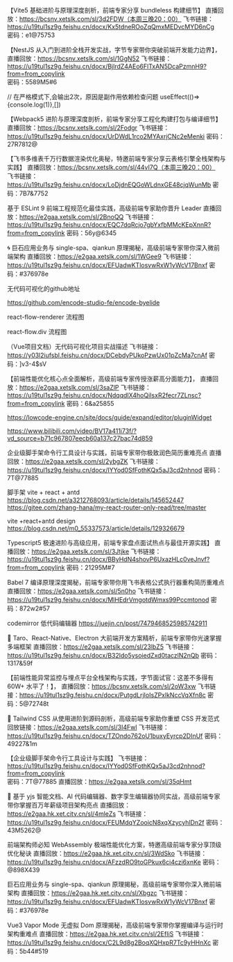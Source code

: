 【Vite5 基础进阶与原理深度剖析，前端专家分享 bundleless 构建细节】
直播回放：https://bcsnv.xetslk.com/sl/3d2FDW（本周三晚20：00）
飞书链接：https://u19tul1sz9g.feishu.cn/docx/Kx5tdneROoZqQmxMEDvcMYD6nCg   
密码：e1@75753


【NestJS 从入门到进阶全栈开发实战，字节专家带你突破前端开发能力边界】，
直播回放：https://bcsnv.xetslk.com/sl/1GgN52
飞书链接：https://u19tul1sz9g.feishu.cn/docx/BjlrdZ4AEo6FlTxAN5DcaPzmnH9?from=from_copylink   
密码：5589M5#6


// 在严格模式下,会输出2次，原因是副作用依赖检查问题
useEffect(()=>{console.log(1)},[])

【Webpack5 进阶与原理深度剖析，前端专家分享工程化构建打包与编译细节】直播回放：https://bcsnv.xetslk.com/sl/2Fodgr
飞书链接：https://u19tul1sz9g.feishu.cn/docx/UrDWdL1rco2MYAxrjCNc2eMenki   密码：27R7812@



【飞书多维表千万行数据渲染优化奥秘，特邀前端专家分享云表格引擎全栈架构与实践】
直播回放：https://bcsnv.xetslk.com/sl/44vI7Q（本周三晚20：00）    
飞书链接：https://u19tul1sz9g.feishu.cn/docx/LoDjdnEQGoWLdnxGE48cjqWunMb   密码：7B7&7752


 基于 ESLint 9 前端工程规范化最佳实践，高级前端专家助你晋升 Leader
直播回放：https://e2gaa.xetslk.com/sl/2BnoQQ
飞书链接：https://u19tul1sz9g.feishu.cn/docx/EQC7dqRcjo7gbYxfbMMcKEpXnnR?from=from_copylink   密码：56y@6345

🌀 巨石应用业务与 single-spa、qiankun 原理揭秘，高级前端专家带你深入微前端架构
直播回放：https://e2gaa.xetslk.com/sl/1WGee9
飞书链接：https://u19tul1sz9g.feishu.cn/docx/EFUadwKTlosvwRxW1yWcV17Bnxf   密码：#376978e



无代码可视化的github地址

https://github.com/encode-studio-fe/encode-byelide



react-flow-renderer 流程图

react-flow.div 流程图

（Vue项目文档）无代码可视化项目实战描述
飞书链接：https://y03l2iufsbl.feishu.cn/docx/DCebdyPUkoPzwUx01pZcMa7cnAf   密码：]v3-4$sV


【前端性能优化核心点全面解析，高级前端专家传授涨薪高分面能力】，
直播回放：https://e2gaa.xetslk.com/sl/3saZlP
飞书链接：https://u19tul1sz9g.feishu.cn/docx/NdqqdIX4hoQiIsxR2fecr7ZLnsc?from=from_copylink   密码：6&a25855


https://lowcode-engine.cn/site/docs/guide/expand/editor/pluginWidget


https://www.bilibili.com/video/BV17a411i73f/?vd_source=b71c967807eecb60a137c27bac74d859


 企业级脚手架命令行工具设计与实践，前端专家带你极致润色简历重难亮点
直播回放：https://e2gaa.xetslk.com/sl/2ybgZK
飞书链接：https://u19tul1sz9g.feishu.cn/docx/IYYod0SfFothKQx5aJ3cd2nhnod   密码：7T@77885



脚手架 vite + react + antd https://blog.csdn.net/a3212768093/article/details/145652447
https://gitee.com/zhang-hana/my-react-router-only-read/tree/master


vite +react+antd design https://blog.csdn.net/m0_55337573/article/details/129326679


Typescript5 极速进阶与高级应用，前端专家盘点面试热点与最佳开源实践】
直播回放：https://e2gaa.xetslk.com/sl/3Jtjke
飞书链接：https://u19tul1sz9g.feishu.cn/docx/BByHdN4shovP6UxazHLc0veJnvf?from=from_copylink   密码：21295M#7



 Babel 7 编译原理深度揭秘，前端专家带你用飞书表格公式执行器重构简历重难点
直播回放：https://e2gaa.xetslk.com/sl/5n0ho
飞书链接：https://u19tul1sz9g.feishu.cn/docx/MlHEdrVmgotdWmxs99Pccmtonod   密码：872w2#57



codemirror  低代码编辑器  https://juejin.cn/post/7479468525985742911



🪺 Taro、React-Native、Electron 大前端开发方案精析，前端专家带你光速掌握多端框架
直播回放：https://e2gaa.xetslk.com/sl/23lbZ5
飞书链接：https://u19tul1sz9g.feishu.cn/docx/B32ldo5ysoiedZxd0taczlN2nQb   密码：1317&59f



【前端性能异常监控与埋点平台全栈架构与实践，字节面试官：这差不多得有 60W+ 水平了！】，
直播回放：https://bcsnv.xetslk.com/sl/2oW3xw
飞书链接：https://u19tul1sz9g.feishu.cn/docx/PutgdLrjIoIsZPxlkNccVqXfn8c   密码：5@72748t



🦤 Tailwind CSS 从使用进阶到源码剖析，高级前端专家助你重塑 CSS 开发范式
回放链接：https://e2gaa.xetslk.com/sl/3I4Fwl
飞书链接：https://u19tul1sz9g.feishu.cn/docx/TZOndo762oU1buxyEyrcp2DInUf   密码：49227&1m



【企业级脚手架命令行工具设计与实践】
飞书链接：https://u19tul1sz9g.feishu.cn/docx/IYYod0SfFothKQx5aJ3cd2nhnod?from=from_copylink   
密码：7T@77885
直播回放：https://e2gaa.xetslk.com/sl/35qHmt



👝 基于 yjs 智能文档、AI 代码编辑器、数字孪生编辑器协同实战，高级前端专家带你掌握百万年薪级项目架构亮点
直播回放：https://e2gaa.hk.xet.citv.cn/sl/4mleZs
飞书链接：https://u19tul1sz9g.feishu.cn/docx/FEUMdqYZooicN8xqXzycyhlDn2f   密码：43M5262@



前端架构师必知 WebAssembly 极端性能优化方案，特邀高级前端专家分享顶级优化秘诀
直播回放：https://e2gaa.hk.xet.citv.cn/sl/3WdSko
飞书链接：https://u19tul1sz9g.feishu.cn/docx/AFzzdRO9toGPkux6ci4czi6xnKe   密码：@898X439



巨石应用业务与 single-spa、qiankun 原理揭秘，高级前端专家带你深入微前端架构
直播回放：https://e2gaa.hk.xet.citv.cn/sl/Xbgzc
飞书链接：https://u19tul1sz9g.feishu.cn/docx/EFUadwKTlosvwRxW1yWcV17Bnxf   密码：#376978e



Vue3 Vapor Mode 无虚拟 Dom 原理揭秘，高级前端专家带你掌握编译与运行时架构重难点
直播回放：https://e2gaa.hk.xet.citv.cn/sl/2EfIiS
飞书链接：https://u19tul1sz9g.feishu.cn/docx/C2L9d8g2BoqXQHxpR7Tc9yHHnXc   密码：5b44#519
